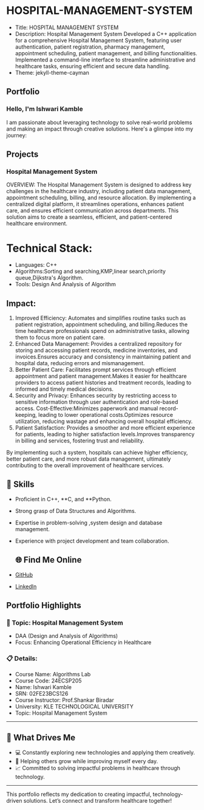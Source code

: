 # HOSPITAL-MANAGEMENT-SYSTEM
- Title: HOSPITAL MANAGEMENT SYSTEM
- Description: Hospital Management System Developed a C++ application for a comprehensive Hospital Management System, featuring user authentication, patient 
  registration, pharmacy management, appointment scheduling, patient management, and billing functionalities. Implemented a command-line interface to streamline 
  administrative and healthcare tasks, ensuring efficient and secure data handling.
- Theme: jekyll-theme-cayman


## Portfolio

### Hello, I'm Ishwari Kamble 

I am passionate about leveraging technology to solve real-world problems and making an impact through creative solutions. 
Here's a glimpse into my journey:  


## Projects

### Hospital Management System

OVERVIEW: The Hospital Management System is designed to address key challenges in the healthcare industry, including patient data management, appointment scheduling, billing, and resource allocation. By implementing a centralized digital platform, it streamlines operations, enhances patient care, and ensures efficient communication across departments. This solution aims to create a seamless, efficient, and patient-centered healthcare environment.

# Technical Stack: 
- Languages: C++
- Algorithms:Sorting and searching,KMP,linear search,priority queue,Dijkstra's Algorithm.
- Tools: Design And Analysis of Algorithm

## Impact:
1. Improved Efficiency:
   Automates and simplifies routine tasks such as patient registration, appointment scheduling, and billing.Reduces the time healthcare professionals spend on administrative tasks, allowing them to focus more on 
   patient care.
2. Enhanced Data Management:
   Provides a centralized repository for storing and accessing patient records, medicine inventories, and invoices.Ensures accuracy and consistency in maintaining patient and hospital data, reducing errors and 
   mismanagement.
3. Better Patient Care:
   Facilitates prompt services through efficient appointment and patient management.Makes it easier for healthcare providers to access patient histories and treatment records, leading to informed and timely 
   medical decisions.
4. Security and Privacy:
   Enhances security by restricting access to sensitive information through user authentication and role-based access.
   Cost-Effective:Minimizes paperwork and manual record-keeping, leading to lower operational costs.Optimizes resource utilization, reducing wastage and enhancing overall hospital efficiency.
5. Patient Satisfaction:
    Provides a smoother and more efficient experience for patients, leading to higher satisfaction levels.Improves transparency in billing and services, fostering trust and reliability.
   
By implementing such a system, hospitals can achieve higher efficiency, better patient care, and more robust data management, ultimately contributing to the overall improvement of healthcare services.

## 🚀 Skills  

- Proficient in C++, **C, and **Python.  
- Strong grasp of Data Structures and Algorithms.  
- Expertise in problem-solving ,system design and database management.  
- Experience with project development and team collaboration.

  ## 🌐 Find Me Online

- [GitHub](https://ishwarikamble2004.github.io/HOSPITAL-MANAGEMENT-SYSTEM/)
- [LinkedIn](https://www.linkedin.com/in/ishwari-kamble-3196122a8)

## Portfolio Highlights

### 🎯 Topic: Hospital Management System

- DAA (Design and Analysis of Algorithms)  
- Focus: Enhancing Operational Efficiency in Healthcare  

### 📋 Details:

- Course Name: Algorithms Lab 
- Course Code: 24ECSP205  
- Name: Ishwari Kamble 
- SRN: 02FE23BCS126  
- Course Instructor: Prof.Shankar Biradar   
- University: KLE TECHNOLOGICAL UNIVERSITY
- Topic: Hospital Management System

---

## 🎨 What Drives Me  
- 💻 Constantly exploring new technologies and applying them creatively.  
- 🤝 Helping others grow while improving myself every day.  
- 📈 Committed to solving impactful problems in healthcare through technology.  

---
This portfolio reflects my dedication to creating impactful, technology-driven solutions. Let’s connect and transform healthcare together!

